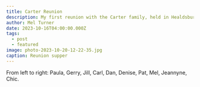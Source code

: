 ```yaml
---
title: Carter Reunion
description: My first reunion with the Carter family, held in Healdsburg, Ca.
author: Mel Turner
date: 2023-10-16T04:00:00.000Z
tags:
  - post
  - featured
image: photo-2023-10-20-12-22-35.jpg
caption: Reunion supper
---
```


From left to right: Paula, Gerry, Jill, Carl, Dan, Denise, Pat, Mel, Jeannyne, Chic.
